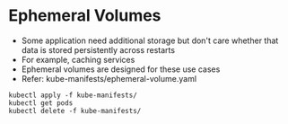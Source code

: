 # Ephemeral Volumes
- Some application need additional storage but don't care whether that data is stored persistently across restarts
- For example, caching services
- Ephemeral volumes are designed for these use cases
- Refer: kube-manifests/ephemeral-volume.yaml
```
kubectl apply -f kube-manifests/
kubectl get pods
kubectl delete -f kube-manifests/
```
